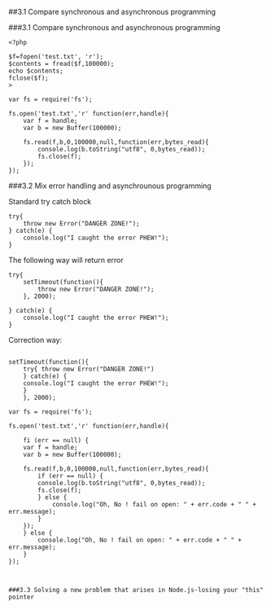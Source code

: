 ##3.1 Compare synchronous and asynchronous programming



###3.1 Compare synchronous and asynchronous programming

```
<?php

$f=fopen('test.txt', 'r');
$contents = fread($f,100000);
echo $contents;
fclose($f);
>
```

```
var fs = require('fs');

fs.open('test.txt','r' function(err,handle){
    var f = handle;
	var b = new Buffer(100000);

    fs.read(f,b,0,100000,null,function(err,bytes_read){
        console.log(b.toString("utf8", 0,bytes_read));
	    fs.close(f);
    });
});

```


###3.2 Mix error handling and asynchrounous programming

Standard try catch block

```
try{
	throw new Error("DANGER ZONE!");
} catch(e) {
    console.log("I caught the error PHEW!");
}
```

The following way will return error
```
try{
    setTimeout(function(){
	    throw new Error("DANGER ZONE!");
	}, 2000);
    
} catch(e) {
    console.log("I caught the error PHEW!");
}
```

Correction way:
```

setTimeout(function(){
    try{ throw new Error("DANGER ZONE!")
	} catch(e) {
    console.log("I caught the error PHEW!");
    }
	}, 2000);
```


```
var fs = require('fs');

fs.open('test.txt','r' function(err,handle){

    fi (err == null) {
    var f = handle;
	var b = new Buffer(100000);

    fs.read(f,b,0,100000,null,function(err,bytes_read){
        if (err == null) {
		console.log(b.toString("utf8", 0,bytes_read));
	    fs.close(f);
		} else {
		    console.log("Oh, No ! fail on open: " + err.code + " " + err.message);
		}
    });
	} else {
	    console.log("Oh, No ! fail on open: " + err.code + " " + err.message);
	}
});



###3.3 Solving a new problem that arises in Node.js-losing your "this" pointer
```








